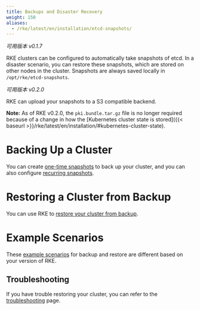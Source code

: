 ```yaml
---
title: Backups and Disaster Recovery
weight: 150
aliases:
  - /rke/latest/en/installation/etcd-snapshots/
---
```


_可用版本 v0.1.7_

RKE clusters can be configured to automatically take snapshots of etcd. In a disaster scenario, you can restore these snapshots, which are stored on other nodes in the cluster. Snapshots are always saved locally in `/opt/rke/etcd-snapshots`.

_可用版本 v0.2.0_

RKE can upload your snapshots to a S3 compatible backend.

**Note:** As of RKE v0.2.0, the `pki.bundle.tar.gz` file is no longer required because of a change in how the [Kubernetes cluster state is stored]({{< baseurl >}}/rke/latest/en/installation/#kubernetes-cluster-state).

# Backing Up a Cluster

You can create [one-time snapshots]({{<baseurl>}}/rke/latest/en/etcd-snapshots/one-time-snapshots) to back up your cluster, and you can also configure [recurring snapshots]({{<baseurl>}}/rke/latest/en/etcd-snapshots/recurring-snapshots).

# Restoring a Cluster from Backup

You can use RKE to [restore your cluster from backup]({{<baseurl>}}/rke/latest/en/etcd-snapshots/restoring-from-backup).

# Example Scenarios

These [example scenarios]({{<baseurl>}}/rke/latest/en/etcd-snapshots/example-scenarios) for backup and restore are different based on your version of RKE.

## Troubleshooting

If you have trouble restoring your cluster, you can refer to the [troubleshooting]({{<baseurl>}}/rke/latest/en/etcd-snapshots/troubleshooting) page.
